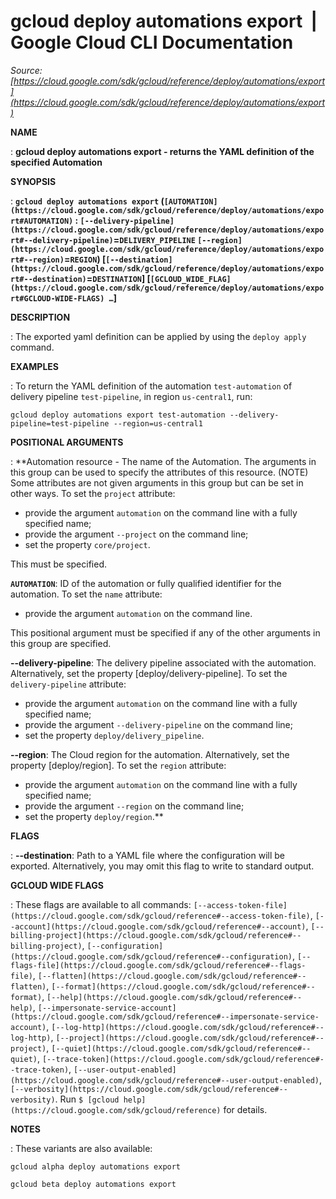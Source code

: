 # gcloud deploy automations export  |  Google Cloud CLI Documentation

*Source: [https://cloud.google.com/sdk/gcloud/reference/deploy/automations/export](https://cloud.google.com/sdk/gcloud/reference/deploy/automations/export)*

**NAME**

: **gcloud deploy automations export - returns the YAML definition of the specified Automation**

**SYNOPSIS**

: **`gcloud deploy automations export` (`[AUTOMATION](https://cloud.google.com/sdk/gcloud/reference/deploy/automations/export#AUTOMATION)` : `[--delivery-pipeline](https://cloud.google.com/sdk/gcloud/reference/deploy/automations/export#--delivery-pipeline)`=`DELIVERY_PIPELINE` `[--region](https://cloud.google.com/sdk/gcloud/reference/deploy/automations/export#--region)`=`REGION`) [`[--destination](https://cloud.google.com/sdk/gcloud/reference/deploy/automations/export#--destination)`=`DESTINATION`] [`[GCLOUD_WIDE_FLAG](https://cloud.google.com/sdk/gcloud/reference/deploy/automations/export#GCLOUD-WIDE-FLAGS) …`]**

**DESCRIPTION**

: The exported yaml definition can be applied by using the `deploy
apply` command.

**EXAMPLES**

: To return the YAML definition of the automation `test-automation` of
delivery pipeline `test-pipeline`, in region
`us-central1`, run:

```
gcloud deploy automations export test-automation --delivery-pipeline=test-pipeline --region=us-central1
```

**POSITIONAL ARGUMENTS**

: **Automation resource - The name of the Automation. The arguments in this group
can be used to specify the attributes of this resource. (NOTE) Some attributes
are not given arguments in this group but can be set in other ways.
To set the `project` attribute:

- provide the argument `automation` on the command line with a fully
specified name;
- provide the argument `--project` on the command line;
- set the property `core/project`.

This must be specified.

**`AUTOMATION`**:
ID of the automation or fully qualified identifier for the automation.
To set the `name` attribute:

- provide the argument `automation` on the command line.

This positional argument must be specified if any of the other arguments in this
group are specified.

**--delivery-pipeline**:
The delivery pipeline associated with the automation. Alternatively, set the
property [deploy/delivery-pipeline].
To set the `delivery-pipeline` attribute:

- provide the argument `automation` on the command line with a fully
specified name;
- provide the argument `--delivery-pipeline` on the command line;
- set the property `deploy/delivery_pipeline`.

**--region**:
The Cloud region for the automation. Alternatively, set the property
[deploy/region].
To set the `region` attribute:

- provide the argument `automation` on the command line with a fully
specified name;
- provide the argument `--region` on the command line;
- set the property `deploy/region`.**

**FLAGS**

: **--destination**:
Path to a YAML file where the configuration will be exported. Alternatively, you
may omit this flag to write to standard output.

**GCLOUD WIDE FLAGS**

: These flags are available to all commands: `[--access-token-file](https://cloud.google.com/sdk/gcloud/reference#--access-token-file)`,
`[--account](https://cloud.google.com/sdk/gcloud/reference#--account)`, `[--billing-project](https://cloud.google.com/sdk/gcloud/reference#--billing-project)`,
`[--configuration](https://cloud.google.com/sdk/gcloud/reference#--configuration)`,
`[--flags-file](https://cloud.google.com/sdk/gcloud/reference#--flags-file)`,
`[--flatten](https://cloud.google.com/sdk/gcloud/reference#--flatten)`, `[--format](https://cloud.google.com/sdk/gcloud/reference#--format)`, `[--help](https://cloud.google.com/sdk/gcloud/reference#--help)`, `[--impersonate-service-account](https://cloud.google.com/sdk/gcloud/reference#--impersonate-service-account)`,
`[--log-http](https://cloud.google.com/sdk/gcloud/reference#--log-http)`,
`[--project](https://cloud.google.com/sdk/gcloud/reference#--project)`, `[--quiet](https://cloud.google.com/sdk/gcloud/reference#--quiet)`, `[--trace-token](https://cloud.google.com/sdk/gcloud/reference#--trace-token)`, `[--user-output-enabled](https://cloud.google.com/sdk/gcloud/reference#--user-output-enabled)`,
`[--verbosity](https://cloud.google.com/sdk/gcloud/reference#--verbosity)`.
Run `$ [gcloud help](https://cloud.google.com/sdk/gcloud/reference)` for details.

**NOTES**

: These variants are also available:

```
gcloud alpha deploy automations export
```

```
gcloud beta deploy automations export
```